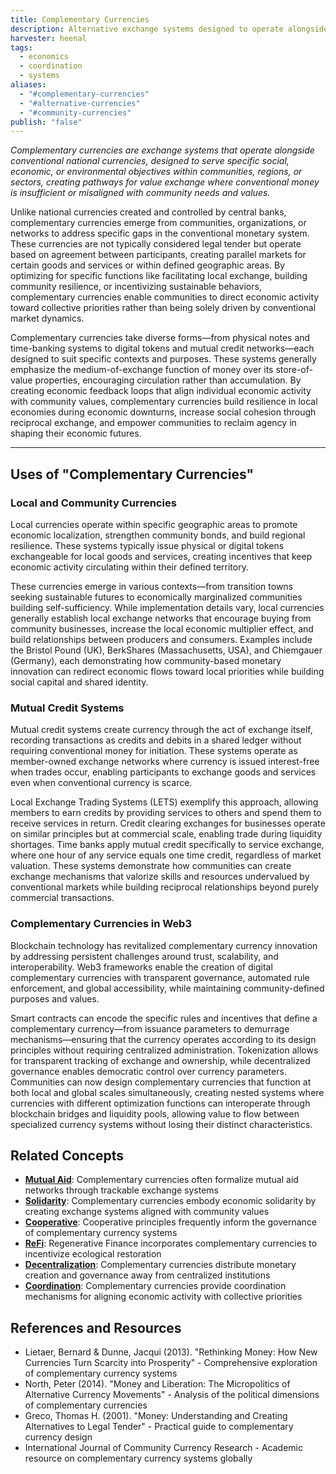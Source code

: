 ```yaml
---
title: Complementary Currencies
description: Alternative exchange systems designed to operate alongside conventional national currencies, serving specific social, economic, or environmental purposes within communities or sectors
harvester: heenal
tags:
  - economics
  - coordination
  - systems
aliases:
  - "#complementary-currencies"
  - "#alternative-currencies"
  - "#community-currencies"
publish: "false"
---
```


_Complementary currencies are exchange systems that operate alongside conventional national currencies, designed to serve specific social, economic, or environmental objectives within communities, regions, or sectors, creating pathways for value exchange where conventional money is insufficient or misaligned with community needs and values._

Unlike national currencies created and controlled by central banks, complementary currencies emerge from communities, organizations, or networks to address specific gaps in the conventional monetary system. These currencies are not typically considered legal tender but operate based on agreement between participants, creating parallel markets for certain goods and services or within defined geographic areas. By optimizing for specific functions like facilitating local exchange, building community resilience, or incentivizing sustainable behaviors, complementary currencies enable communities to direct economic activity toward collective priorities rather than being solely driven by conventional market dynamics.

Complementary currencies take diverse forms—from physical notes and time-banking systems to digital tokens and mutual credit networks—each designed to suit specific contexts and purposes. These systems generally emphasize the medium-of-exchange function of money over its store-of-value properties, encouraging circulation rather than accumulation. By creating economic feedback loops that align individual economic activity with community values, complementary currencies build resilience in local economies during economic downturns, increase social cohesion through reciprocal exchange, and empower communities to reclaim agency in shaping their economic futures.

---

## Uses of "Complementary Currencies"

### Local and Community Currencies

Local currencies operate within specific geographic areas to promote economic localization, strengthen community bonds, and build regional resilience. These systems typically issue physical or digital tokens exchangeable for local goods and services, creating incentives that keep economic activity circulating within their defined territory.

These currencies emerge in various contexts—from transition towns seeking sustainable futures to economically marginalized communities building self-sufficiency. While implementation details vary, local currencies generally establish local exchange networks that encourage buying from community businesses, increase the local economic multiplier effect, and build relationships between producers and consumers. Examples include the Bristol Pound (UK), BerkShares (Massachusetts, USA), and Chiemgauer (Germany), each demonstrating how community-based monetary innovation can redirect economic flows toward local priorities while building social capital and shared identity.

### Mutual Credit Systems

Mutual credit systems create currency through the act of exchange itself, recording transactions as credits and debits in a shared ledger without requiring conventional money for initiation. These systems operate as member-owned exchange networks where currency is issued interest-free when trades occur, enabling participants to exchange goods and services even when conventional currency is scarce.

Local Exchange Trading Systems (LETS) exemplify this approach, allowing members to earn credits by providing services to others and spend them to receive services in return. Credit clearing exchanges for businesses operate on similar principles but at commercial scale, enabling trade during liquidity shortages. Time banks apply mutual credit specifically to service exchange, where one hour of any service equals one time credit, regardless of market valuation. These systems demonstrate how communities can create exchange mechanisms that valorize skills and resources undervalued by conventional markets while building reciprocal relationships beyond purely commercial transactions.

### Complementary Currencies in Web3

Blockchain technology has revitalized complementary currency innovation by addressing persistent challenges around trust, scalability, and interoperability. Web3 frameworks enable the creation of digital complementary currencies with transparent governance, automated rule enforcement, and global accessibility, while maintaining community-defined purposes and values.

Smart contracts can encode the specific rules and incentives that define a complementary currency—from issuance parameters to demurrage mechanisms—ensuring that the currency operates according to its design principles without requiring centralized administration. Tokenization allows for transparent tracking of exchange and ownership, while decentralized governance enables democratic control over currency parameters. Communities can now design complementary currencies that function at both local and global scales simultaneously, creating nested systems where currencies with different optimization functions can interoperate through blockchain bridges and liquidity pools, allowing value to flow between specialized currency systems without losing their distinct characteristics.

## Related Concepts

- **[Mutual Aid](tags/mutual-aid.md)**: Complementary currencies often formalize mutual aid networks through trackable exchange systems
- **[Solidarity](tags/solidarity.md)**: Complementary currencies embody economic solidarity by creating exchange systems aligned with community values
- **[Cooperative](cooperatives.md)**: Cooperative principles frequently inform the governance of complementary currency systems
- **[ReFi](tags/refi.md)**: Regenerative Finance incorporates complementary currencies to incentivize ecological restoration
- **[Decentralization](tags/decentralization.md)**: Complementary currencies distribute monetary creation and governance away from centralized institutions
- **[Coordination](tags/coordination.md)**: Complementary currencies provide coordination mechanisms for aligning economic activity with collective priorities

## References and Resources

- Lietaer, Bernard & Dunne, Jacqui (2013). "Rethinking Money: How New Currencies Turn Scarcity into Prosperity" - Comprehensive exploration of complementary currency systems
- North, Peter (2014). "Money and Liberation: The Micropolitics of Alternative Currency Movements" - Analysis of the political dimensions of complementary currencies
- Greco, Thomas H. (2001). "Money: Understanding and Creating Alternatives to Legal Tender" - Practical guide to complementary currency design
- International Journal of Community Currency Research - Academic resource on complementary currency systems globally